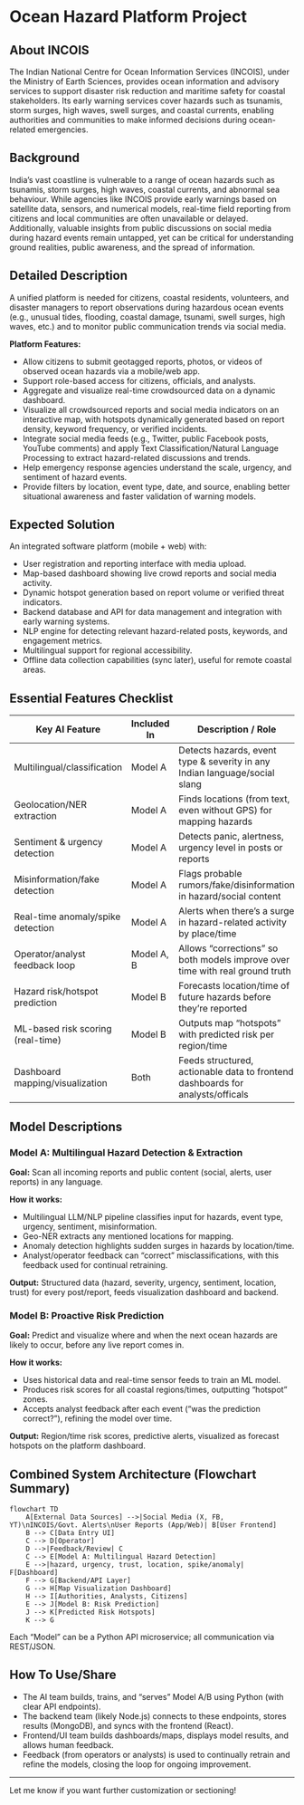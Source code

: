 # Ocean Hazard Platform Project

## About INCOIS
The Indian National Centre for Ocean Information Services (INCOIS), under the Ministry of Earth Sciences, provides ocean information and advisory services to support disaster risk reduction and maritime safety for coastal stakeholders. Its early warning services cover hazards such as tsunamis, storm surges, high waves, swell surges, and coastal currents, enabling authorities and communities to make informed decisions during ocean-related emergencies.

## Background
India’s vast coastline is vulnerable to a range of ocean hazards such as tsunamis, storm surges, high waves, coastal currents, and abnormal sea behaviour. While agencies like INCOIS provide early warnings based on satellite data, sensors, and numerical models, real-time field reporting from citizens and local communities are often unavailable or delayed. Additionally, valuable insights from public discussions on social media during hazard events remain untapped, yet can be critical for understanding ground realities, public awareness, and the spread of information.

## Detailed Description
A unified platform is needed for citizens, coastal residents, volunteers, and disaster managers to report observations during hazardous ocean events (e.g., unusual tides, flooding, coastal damage, tsunami, swell surges, high waves, etc.) and to monitor public communication trends via social media.

**Platform Features:**
- Allow citizens to submit geotagged reports, photos, or videos of observed ocean hazards via a mobile/web app.
- Support role-based access for citizens, officials, and analysts.
- Aggregate and visualize real-time crowdsourced data on a dynamic dashboard.
- Visualize all crowdsourced reports and social media indicators on an interactive map, with hotspots dynamically generated based on report density, keyword frequency, or verified incidents.
- Integrate social media feeds (e.g., Twitter, public Facebook posts, YouTube comments) and apply Text Classification/Natural Language Processing to extract hazard-related discussions and trends.
- Help emergency response agencies understand the scale, urgency, and sentiment of hazard events.
- Provide filters by location, event type, date, and source, enabling better situational awareness and faster validation of warning models.

## Expected Solution
An integrated software platform (mobile + web) with:
- User registration and reporting interface with media upload.
- Map-based dashboard showing live crowd reports and social media activity.
- Dynamic hotspot generation based on report volume or verified threat indicators.
- Backend database and API for data management and integration with early warning systems.
- NLP engine for detecting relevant hazard-related posts, keywords, and engagement metrics.
- Multilingual support for regional accessibility.
- Offline data collection capabilities (sync later), useful for remote coastal areas.

## Essential Features Checklist

| Key AI Feature                    | Included In   | Description / Role                                                        |
|-----------------------------------|--------------|--------------------------------------------------------------------------|
| Multilingual/classification       | Model A      | Detects hazards, event type & severity in any Indian language/social slang|
| Geolocation/NER extraction        | Model A      | Finds locations (from text, even without GPS) for mapping hazards         |
| Sentiment & urgency detection     | Model A      | Detects panic, alertness, urgency level in posts or reports               |
| Misinformation/fake detection     | Model A      | Flags probable rumors/fake/disinformation in hazard/social content        |
| Real-time anomaly/spike detection | Model A      | Alerts when there’s a surge in hazard-related activity by place/time      |
| Operator/analyst feedback loop    | Model A, B   | Allows “corrections” so both models improve over time with real ground truth|
| Hazard risk/hotspot prediction    | Model B      | Forecasts location/time of future hazards before they’re reported         |
| ML-based risk scoring (real-time) | Model B      | Outputs map “hotspots” with predicted risk per region/time                |
| Dashboard mapping/visualization   | Both         | Feeds structured, actionable data to frontend dashboards for analysts/officals|

## Model Descriptions

### Model A: Multilingual Hazard Detection & Extraction
**Goal:** Scan all incoming reports and public content (social, alerts, user reports) in any language.

**How it works:**
- Multilingual LLM/NLP pipeline classifies input for hazards, event type, urgency, sentiment, misinformation.
- Geo-NER extracts any mentioned locations for mapping.
- Anomaly detection highlights sudden surges in hazards by location/time.
- Analyst/operator feedback can “correct” misclassifications, with this feedback used for continual retraining.

**Output:** Structured data (hazard, severity, urgency, sentiment, location, trust) for every post/report, feeds visualization dashboard and backend.

### Model B: Proactive Risk Prediction
**Goal:** Predict and visualize where and when the next ocean hazards are likely to occur, before any live report comes in.

**How it works:**
- Uses historical data and real-time sensor feeds to train an ML model.
- Produces risk scores for all coastal regions/times, outputting “hotspot” zones.
- Accepts analyst feedback after each event (“was the prediction correct?”), refining the model over time.

**Output:** Region/time risk scores, predictive alerts, visualized as forecast hotspots on the platform dashboard.

## Combined System Architecture (Flowchart Summary)

```mermaid
flowchart TD
    A[External Data Sources] -->|Social Media (X, FB, YT)\nINCOIS/Govt. Alerts\nUser Reports (App/Web)| B[User Frontend]
    B --> C[Data Entry UI]
    C --> D[Operator]
    D -->|Feedback/Review| C
    C --> E[Model A: Multilingual Hazard Detection]
    E -->|hazard, urgency, trust, location, spike/anomaly| F[Dashboard]
    F --> G[Backend/API Layer]
    G --> H[Map Visualization Dashboard]
    H --> I[Authorities, Analysts, Citizens]
    E --> J[Model B: Risk Prediction]
    J --> K[Predicted Risk Hotspots]
    K --> G
```

Each “Model” can be a Python API microservice; all communication via REST/JSON.

## How To Use/Share
- The AI team builds, trains, and “serves” Model A/B using Python (with clear API endpoints).
- The backend team (likely Node.js) connects to these endpoints, stores results (MongoDB), and syncs with the frontend (React).
- Frontend/UI team builds dashboards/maps, displays model results, and allows human feedback.
- Feedback (from operators or analysts) is used to continually retrain and refine the models, closing the loop for ongoing improvement.

---

Let me know if you want further customization or sectioning!